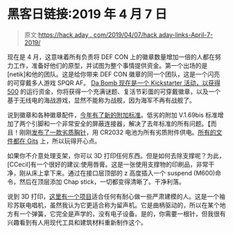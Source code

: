 # 黑客日链接:2019 年 4 月 7 日

> 原文:[https://hack aday . com/2019/04/07/hack aday-links-April-7-2019/](https://hackaday.com/2019/04/07/hackaday-links-april-7-2019/)

现在是 4 月，这意味着所有负责将 DEF CON 上的徽章数量增加一倍的人都在努力工作，准备好他们的原型，并试图为整个事情提供资金。第一个出场的是[netik]和他的团队。这是给你带来 DEF CON 徽章的同一个团队，这是一个闪亮的可穿戴多人游戏 SPQR AF。 [Da Bomb 现在是一个 Kickstarter 活动，以获得 500](https://www.kickstarter.com/projects/1887776662/its-da-bomb-an-indie-def-con-badge-for-dc27) 的运行资金，你将获得一个充满谜题、复活节彩蛋的可穿戴徽章，以及一个基于无线电的海战游戏，显然不能称为战舰，因为海军不再有战舰了。

说到徽章和各种徽章配件，[今年有了新的附加标准](https://hackaday.com/2019/03/20/introducing-the-shitty-add-on-v1-69bis-standard/)。低劣的附加 V.1.69bis 标准增加了两个引脚和一个非常安全的屏蔽连接器，解决了去年标准的所有问题。【而且！刚刚[发布了一款劣质胸针](https://oshpark.com/shared_projects/7U8DR9j7)，用 CR2032 电池为所有劣质附件供电。[所有的文件都在 Gits](https://github.com/ANDnXOR/sao-reference-designs/tree/master/DC27/Shitty-Brooch) 上，所以玩得开心点。

如果你不介意处理支架，你可以 3D 打印任何东西。但是如何去除支撑呢？为此，[CCecil]有一个很好的建议:使用唇膏。这是一张使用支撑物的印刷品，非常干净，刚从床上拿下来。通过在接口层顶部的 z 高度插入一个 suspend (M600)命令，然后在顶层添加 Chap stick，一切都变得清晰了。干净利落。

说到 3D 打印，[这里有一个项目](http://www.yaplakal.com/forum2/topic1929364.html)适合任何有耐心做一些严肃建模的人。这是一个袖珍苏联电唱机，虽然我认为它更适合称为留声机。它是曲柄驱动的，所以在某个地方有一个弹簧，它完全是声学的，没有电子设备。是的，你需要一根针，但我很有兴趣看到有人用现代工具和建筑材料重新制作这个。